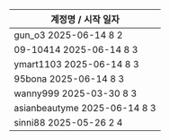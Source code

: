 | 계정명 / 시작 일자|
|--------|
| gun_o3 2025-06-14 8 2 |
| 09-10414 2025-06-14 8 3 |
| ymart1103 2025-06-14 8 3 |
| 95bona 2025-06-14 8 3 |
| wanny999 2025-03-30 8 3 |
| asianbeautyme 2025-06-14 8 3 |
| sinni88 2025-05-26 2 4 |
